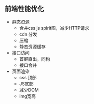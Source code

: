 ## 前端性能优化
+ 静态资源
    + 合并css js spirit图，减少HTTP请求
    + cdn 分发
    + 压缩
    + 静态资源缓存
+ 接口访问
    + 首屏直出，同构
    + 接口合并
+ 页面渲染
    + css 顶部
    + JS底部
    + 减少DOM
    + img宽高
    
    
